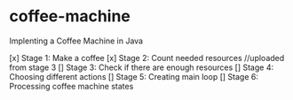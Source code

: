 # coffee-machine
Implenting a Coffee Machine in Java

[x] Stage 1: Make a coffee
[x] Stage 2: Count needed resources
//uploaded from stage 3
[] Stage 3: Check if there are enough resources
[] Stage 4: Choosing different actions
[] Stage 5: Creating main loop
[] Stage 6: Processing coffee machine states 
